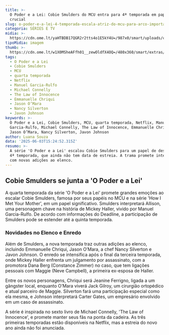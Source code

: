 ```yaml
---
title: >-
  O Poder e a Lei: Cobie Smulders do MCU entra para 4ª temporada em papel
  crucial
slug: o-poder-e-a-lei-4-temporada-escala-atriz-do-mcu-para-arco-importante
categoria: SÉRIES E TV
midia: >-
  https://cdn.ome.lt/yaHTBDB17QGR2r2tts4o1E5kY4U=/987x0/smart/uploads/conteudo/fotos/OMELETE_CAPA_-_2025-06-03T120301.384.png
tipoMidia: imagem
thumb: >-
  https://cdn.ome.lt/w1X0MSheAFfh01__zewOldfX4OQ=/480x360/smart/extras/conteudos/omelete_THUMB_-_2025-06-03T120230.244.png
tags:
  - O Poder e a Lei
  - Cobie Smulders
  - MCU
  - quarta temporada
  - Netflix
  - Manuel Garcia-Rulfo
  - Michael Connelly
  - The Law of Innocence
  - Emmanuelle Chriqui
  - Jason O’Mara
  - Nancy Silverton
  - Javon Johnson
keywords: >-
  O Poder e a Lei, Cobie Smulders, MCU, quarta temporada, Netflix, Manuel
  Garcia-Rulfo, Michael Connelly, The Law of Innocence, Emmanuelle Chriqui,
  Jason O’Mara, Nancy Silverton, Javon Johnson
author: Luana Souza
data: '2025-06-03T15:24:52.315Z'
resumo: >-
  A série 'O Poder e a Lei' escalou Cobie Smulders para um papel de destaque na
  4ª temporada, que ainda não tem data de estreia. A trama promete intensificar
  com novas adições ao elenco.
---
```


## Cobie Smulders se junta a 'O Poder e a Lei'

A quarta temporada da série 'O Poder e a Lei' promete grandes emoções ao escalar Cobie Smulders, famosa por seus papéis no MCU e na série 'How I Met Your Mother', em um papel significativo. Smulders interpretará Allison, uma personagem chave na história de Mickey Haller, vivido por Manuel Garcia-Rulfo. De acordo com informações do Deadline, a participação de Smulders pode se estender até a quinta temporada.

### Novidades no Elenco e Enredo

Além de Smulders, a nova temporada traz outras adições ao elenco, incluindo Emmanuelle Chriqui, Jason O’Mara, a chef Nancy Silverton e Javon Johnson. O enredo se intensifica após o final da terceira temporada, onde Mickey Haller enfrenta um julgamento por assassinato, com a promotora Dana Berg (Constance Zimmer) no caso, que tem ligações pessoais com Maggie (Neve Campbell), a primeira ex-esposa de Haller.

Entre os novos personagens, Chriqui será Jeanine Ferrigno, ligada a um gângster local, enquanto O’Mara viverá Jack Gilroy, um cirurgião ortopédico e atual parceiro de Maggie. Silverton fará uma participação especial como ela mesma, e Johnson interpretará Carter Gates, um empresário envolvido em um caso de assassinato.

A série é inspirada no sexto livro de Michael Connelly, 'The Law of Innocence', e promete manter seus fãs na ponta da cadeira. As três primeiras temporadas estão disponíveis na Netflix, mas a estreia do novo ano ainda não foi anunciada.

